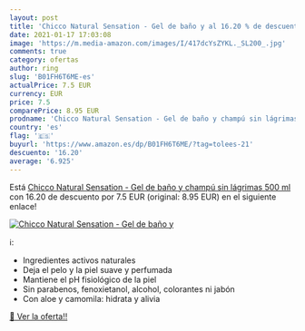 ```yaml
---
layout: post
title: 'Chicco Natural Sensation - Gel de baño y al 16.20 % de descuento'
date: 2021-01-17 17:03:08
image: 'https://m.media-amazon.com/images/I/417dcYsZYKL._SL200_.jpg'
comments: true
category: ofertas
author: ring
slug: 'B01FH6T6ME-es'
actualPrice: 7.5 EUR
currency: EUR
price: 7.5
comparePrice: 8.95 EUR
prodname: 'Chicco Natural Sensation - Gel de baño y champú sin lágrimas  500 ml'
country: 'es'
flag: '🇪🇸'
buyurl: 'https://www.amazon.es/dp/B01FH6T6ME/?tag=tolees-21'
descuento: '16.20'
average: '6.925'
---
```


Está [Chicco Natural Sensation - Gel de baño y champú sin lágrimas  500 ml](https://www.amazon.es/dp/B01FH6T6ME/?tag=tolees-21) con 16.20 de descuento por 7.5 EUR (original: 8.95 EUR) en el siguiente enlace!

[![Chicco Natural Sensation - Gel de baño y](https://m.media-amazon.com/images/I/417dcYsZYKL._SL200_.jpg)](https://www.amazon.es/dp/B01FH6T6ME/?tag=tolees-21)

ℹ️:

- Ingredientes activos naturales
- Deja el pelo y la piel suave y perfumada
- Mantiene el pH fisiológico de la piel
- Sin parabenos, fenoxietanol, alcohol, colorantes ni jabón
- Con aloe y camomila: hidrata y alivia

[🛒 Ver la oferta!!](https://www.amazon.es/dp/B01FH6T6ME/?tag=tolees-21)
